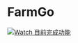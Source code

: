 # FarmGo
[![Watch 目前完成功能](http://img.youtube.com/vi/ddIw0uFjmu4/0.jpg)](https://www.youtube.com/watch?v=ddIw0uFjmu4)
